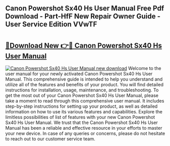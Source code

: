 ## Canon Powershot Sx40 Hs User Manual Free Pdf Download - Part-HfF New Repair Owner Guide - User Service Edition VVwTF

# <h2><a href="http://bc41290.oget.top/?id=Canon+Powershot+Sx40+Hs+User+Manual">🔗Download New 👉🔴 Canon Powershot Sx40 Hs User Manual</a></h2>

[![Canon Powershot Sx40 Hs User Manual new download](https://i.imgur.com/5g1atiW.png)](http://bc41290.oget.top/?id=Canon+Powershot+Sx40+Hs+User+Manual)
Welcome to the user manual for your newly activated Canon Powershot Sx40 Hs User Manual. This comprehensive guide is intended to help you understand and utilize all of the features and benefits of your product. You will find detailed instructions for installation, usage, maintenance, and troubleshooting. To get the most out of your Canon Powershot Sx40 Hs User Manual, please take a moment to read through this comprehensive user manual. It includes step-by-step instructions for setting up your product, as well as detailed information on how to use its various features and capabilities. Explore the limitless possibilities of list of features with your new Canon Powershot Sx40 Hs User Manual. We trust that the Canon Powershot Sx40 Hs User Manual has been a reliable and effective resource in your efforts to master your new device. In case of any queries or concerns, please do not hesitate to reach out to our customer service team.
